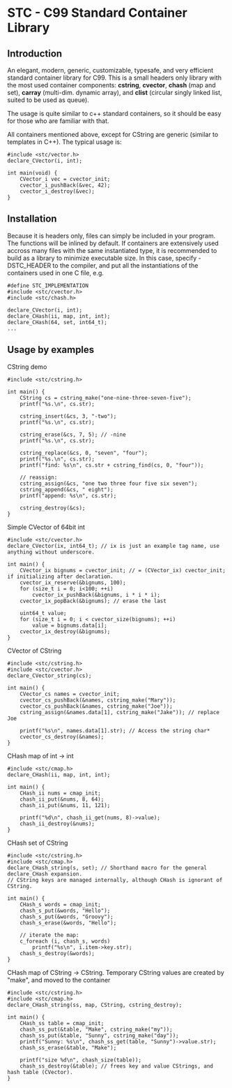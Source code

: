STC - C99 Standard Container Library
====================================

Introduction
------------

An elegant, modern, generic, customizable, typesafe, and very efficient standard container library for C99. This is a small headers only library with the most used container components: **cstring**, **cvector**, **chash** (map and set), **carray** (multi-dim. dynamic array), and **clist** (circular singly linked list, suited to be used as queue).

The usage is quite similar to c++ standard containers, so it should be easy for those who are familiar with that.

All containers mentioned above, except for CString are generic (similar to templates in C++). The typical usage is:
```
#include <stc/vector.h>
declare_CVector(i, int);

int main(void) {
    CVector_i vec = cvector_init;
    cvector_i_pushBack(&vec, 42);
    cvector_i_destroy(&vec);
}
```
Installation
------------

Because it is headers only, files can simply be included in your program. The functions will be inlined by default. If containers are extensively used accross many files with the same instantiated type, it is recommended to build as a library to minimize executable size. In this case, specify -DSTC_HEADER to the compiler, and put all the instantiations of the containers used in one C file, e.g.
```
#define STC_IMPLEMENTATION
#include <stc/cvector.h>
#include <stc/chash.h>

declare_CVector(i, int);
declare_CHash(ii, map, int, int);
declare_CHash(64, set, int64_t);
...
```

Usage by examples
-----------------

CString demo
```
#include <stc/cstring.h>

int main() {
    CString cs = cstring_make("one-nine-three-seven-five");
    printf("%s.\n", cs.str);

    cstring_insert(&cs, 3, "-two");
    printf("%s.\n", cs.str);

    cstring_erase(&cs, 7, 5); // -nine
    printf("%s.\n", cs.str);

    cstring_replace(&cs, 0, "seven", "four");
    printf("%s.\n", cs.str);
    printf("find: %s\n", cs.str + cstring_find(cs, 0, "four"));

    // reassign:
    cstring_assign(&cs, "one two three four five six seven");
    cstring_append(&cs, " eight");
    printf("append: %s\n", cs.str);

    cstring_destroy(&cs);
}
```
Simple CVector of 64bit int
```
#include <stc/cvector.h>
declare_CVector(ix, int64_t); // ix is just an example tag name, use anything without underscore.

int main() {
    CVector_ix bignums = cvector_init; // = (CVector_ix) cvector_init; if initializing after declaration.
    cvector_ix_reserve(&bignums, 100);
    for (size_t i = 0; i<100; ++i)
        cvector_ix_pushBack(&bignums, i * i * i);
    cvector_ix_popBack(&bignums); // erase the last

    uint64_t value;
    for (size_t i = 0; i < cvector_size(bignums); ++i)
        value = bignums.data[i];
    cvector_ix_destroy(&bignums);
}
```
CVector of CString
```
#include <stc/cstring.h>
#include <stc/cvector.h>
declare_CVector_string(cs);

int main() {
    CVector_cs names = cvector_init;
    cvector_cs_pushBack(&names, cstring_make("Mary"));
    cvector_cs_pushBack(&names, cstring_make("Joe"));
    cstring_assign(&names.data[1], cstring_make("Jake")); // replace Joe

    printf("%s\n", names.data[1].str); // Access the string char*
    cvector_cs_destroy(&names);
}
```
CHash map of int -> int
```
#include <stc/cmap.h>
declare_CHash(ii, map, int, int);

int main() {
    CHash_ii nums = cmap_init;
    chash_ii_put(&nums, 8, 64);
    chash_ii_put(&nums, 11, 121);

    printf("%d\n", chash_ii_get(nums, 8)->value);
    chash_ii_destroy(&nums);
}
```
CHash set of CString
```
#include <stc/cstring.h>
#include <stc/cmap.h>
declare_CHash_string(s, set); // Shorthand macro for the general declare_CHash expansion.
// CString keys are managed internally, although CHash is ignorant of CString.

int main() {
    CHash_s words = cmap_init;
    chash_s_put(&words, "Hello");
    chash_s_put(&words, "Groovy");
    chash_s_erase(&words, "Hello");

    // iterate the map:
    c_foreach (i, chash_s, words)
        printf("%s\n", i.item->key.str);
    chash_s_destroy(&words);
}
```
CHash map of CString -> CString. Temporary CString values are created by "make", and moved to the container
```
#include <stc/cstring.h>
#include <stc/cmap.h>
declare_CHash_string(ss, map, CString, cstring_destroy); 

int main() {
    CHash_ss table = cmap_init;
    chash_ss_put(&table, "Make", cstring_make("my"));
    chash_ss_put(&table, "Sunny", cstring_make("day"));
    printf("Sunny: %s\n", chash_ss_get(table, "Sunny")->value.str);
    chash_ss_erase(&table, "Make");

    printf("size %d\n", chash_size(table));
    chash_ss_destroy(&table); // frees key and value CStrings, and hash table (CVector).
}
```
